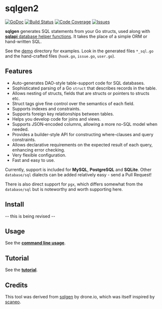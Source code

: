 # sqlgen2

[![GoDoc](https://img.shields.io/badge/api-Godoc-blue.svg)](https://pkg.go.dev/github.com/rickb777/sqlgen2)
[![Build Status](https://travis-ci.org/rickb777/sqlgen2.svg?branch=master)](https://travis-ci.org/rickb777/sqlgen2)
[![Code Coverage](https://img.shields.io/coveralls/rickb777/sqlgen2.svg)](https://coveralls.io/r/rickb777/sqlgen2)
[![Issues](https://img.shields.io/github/issues/rickb777/sqlgen2.svg)](https://github.com/rickb777/sqlgen2/issues)

**sqlgen** generates SQL statements from your Go structs, used along with
[**sqlapi** database helper functions](https://github.com/rickb777/sqlapi). It takes the
place of a simple ORM or hand-written SQL.

See the [demo](https://github.com/rickb777/sqlgen2/tree/master/demo) directory for examples. Look in the
generated files `*_sql.go` and the hand-crafted files (`hook.go`, `issue.go`, `user.go`).

## Features

* Auto-generates DAO-style table-support code for SQL databases.
* Sophisticated parsing of a Go `struct` that describes records in the table.
* Allows nesting of structs, fields that are structs or pointers to structs etc.
* Struct tags give fine control over the semantics of each field.
* Supports indexes and constraints.
* Supports foreign key relationships between tables.
* Helps you develop code for joins and views.
* Supports JSON-encoded columns, allowing a more no-SQL model when needed.
* Provides a builder-style API for constructing where-clauses and query constraints.
* Allows declarative requirements on the expected result of each query, enhancing error checking.
* Very flexible configuration.
* Fast and easy to use.

Currently, support is included for **MySQL**, **PostgreSQL** and **SQLite**. Other `database/sql` dialects can be added relatively easy - send a Pull Request!

There is also direct support for `pgx`, which differs somewhat from the `database/sql` but is noteworthy and worth supporting here.

## Install

 -- this is being revised --

## Usage

See the [**command line usage**](docs/usage.md).


## Tutorial

See the [**tutorial**](docs/tutorial.md).


## Credits

This tool was derived from [sqlgen](https://github.com/drone/sqlgen) by drone.io, which was itself
inspired by [scaneo](https://github.com/variadico/scaneo).
